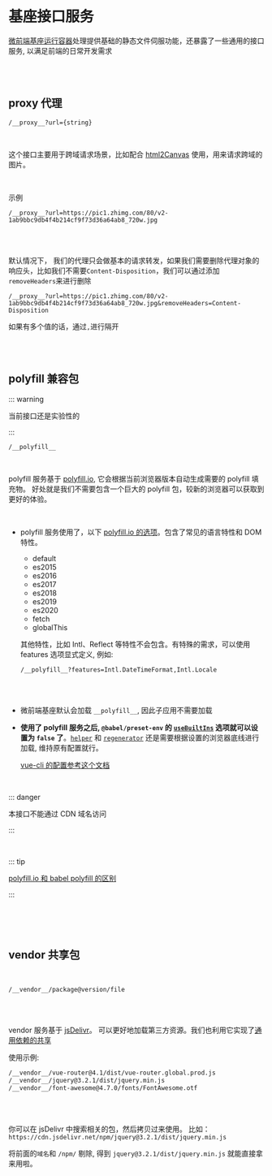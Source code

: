 # 基座接口服务

[微前端基座运行容器](./container.md#创建微前端基座镜像)处理提供基础的静态文件伺服功能，还暴露了一些通用的接口服务, 以满足前端的日常开发需求

<br>
<br>

## proxy 代理

```
/__proxy__?url={string}
```

<br>

这个接口主要用于跨域请求场景，比如配合 [html2Canvas](https://html2canvas.hertzen.com/proxy) 使用，用来请求跨域的图片。

<br>

示例

```
/__proxy__?url=https://pic1.zhimg.com/80/v2-1ab9bbc9db4f4b214cf9f73d36a64ab8_720w.jpg
```

<br>
<br>

默认情况下， 我们的代理只会做基本的请求转发，如果我们需要删除代理对象的响应头，比如我们不需要`Content-Disposition`，我们可以通过添加`removeHeaders`来进行删除

```
/__proxy__?url=https://pic1.zhimg.com/80/v2-1ab9bbc9db4f4b214cf9f73d36a64ab8_720w.jpg&removeHeaders=Content-Disposition
```

如果有多个值的话，通过`,`进行隔开

<br>
<br>

## polyfill 兼容包

::: warning

当前接口还是实验性的

:::

```
/__polyfill__
```

<br>

polyfill 服务基于 [polyfill.io](https://polyfill.io/v3/), 它会根据当前浏览器版本自动生成需要的 polyfill 填充物。 好处就是我们不需要包含一个巨大的 polyfill 包，较新的浏览器可以获取到更好的体验。

<br>

- polyfill 服务使用了，以下 [polyfill.io 的选项](https://polyfill.io/v3/url-builder/)。包含了常见的语言特性和 DOM 特性。

  - default
  - es2015
  - es2016
  - es2017
  - es2018
  - es2019
  - es2020
  - fetch
  - globalThis

  其他特性，比如 Intl、Reflect 等特性不会包含。有特殊的需求，可以使用 features 选项显式定义, 例如:

  ```
  /__polyfill__?features=Intl.DateTimeFormat,Intl.Locale
  ```

  <br>
  <br>

- 微前端基座默认会加载 `__polyfill__`, 因此子应用不需要加载
- **使用了 polyfill 服务之后, `@babel/preset-env` 的 [`useBuiltIns`](https://babeljs.io/docs/en/babel-preset-env#usebuiltins) 选项就可以设置为 `false` 了**。[`helper`](https://babeljs.io/docs/en/babel-plugin-transform-runtime#helpers) 和 [`regenerator`](https://babeljs.io/docs/en/babel-plugin-transform-runtime#regenerator) 还是需要根据设置的浏览器底线进行加载, 维持原有配置就行。

  [vue-cli 的配置参考这个文档](https://github.com/vuejs/vue-cli/tree/dev/packages/%40vue/babel-preset-app#polyfills)

<br>

::: danger

本接口不能通过 CDN 域名访问

:::

<br>

::: tip

[polyfill.io 和 babel polyfill 的区别](https://github.com/Financial-Times/polyfill-service/issues/1739)

:::

<br>
<br>
<br>

## vendor 共享包

<br>

```
/__vendor__/package@version/file
```

<br>
<br>

vendor 服务基于 [jsDelivr](https://www.jsdelivr.com/)。 可以更好地加载第三方资源。我们也利用它实现了[通用依赖的共享](./vendors.md)

使用示例:

```txt
/__vendor__/vue-router@4.1/dist/vue-router.global.prod.js
/__vendor__/jquery@3.2.1/dist/jquery.min.js
/__vendor__/font-awesome@4.7.0/fonts/FontAwesome.otf
```

<br>
<br>

你可以在 jsDelivr 中搜索相关的包，然后拷贝过来使用。 比如： `https://cdn.jsdelivr.net/npm/jquery@3.2.1/dist/jquery.min.js`

将前面的`域名`和 `/npm/` 剔除, 得到 `jquery@3.2.1/dist/jquery.min.js` 就能直接拿来用啦。

<br>
<br>
<br>
